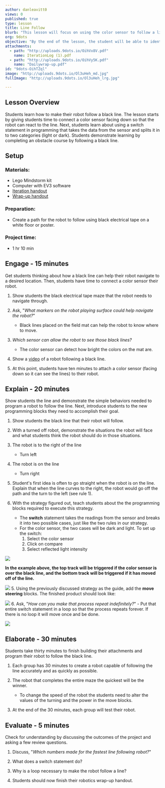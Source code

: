 ```yaml
---
author: danleavitt0
views: 0
published: true
type: lesson
title: Line Follow
blurb: "This lesson will focus on using the color sensor to follow a line on the ground, as well as an introduction to the switch statement."
org: 9dots
objective: "By the end of the lesson, the student will be able to identify a programming switch statement and discuss the strategy for programming a robot to follow a black line."
attachments: 
  - path: "http://uploads.9dots.io/OihVx8V.pdf"
    name: IterationLog (1).pdf
  - path: "http://uploads.9dots.io/OihVy5K.pdf"
    name: "Dailywrap-up.pdf"
id: "9dots-OihTZql"
image: "http://uploads.9dots.io/Ol3uHeh_md.jpg"
fullImage: "http://uploads.9dots.io/Ol3uHeh_lrg.jpg"

---
```


## Lesson Overview
Students learn how to make their robot follow a black line.  The lesson starts by giving students time to connect a color sensor facing down so that the robot can react to the line. Next, students learn about using a switch statement in programming that takes the data from the sensor and splits it in to two categories (light or dark). Students demonstrate learning by completing an obstacle course by following a black line.

## Setup

### Materials:

- Lego Mindstorm kit
- Computer with EV3 software
- [Iteration handout](http://uploads.9dots.io/OihVx8V.pdf)
- [Wrap-up handout](http://uploads.9dots.io/OihVy5K.pdf)

### Preparation:

- Create a path for the robot to follow using black electrical tape on a white floor or poster. 

### Project time:

- 1 hr 10 min

## Engage - 15 minutes
Get students thinking about how a black line can help their robot navigate to a desired location. Then, students have time to connect a color sensor their robot.

1. Show students the black electrical tape maze that the robot needs to navigate through.

2. Ask, "_What markers on the robot playing surface could help navigate the robot?_"
	- Black lines placed on the field mat can help the robot to know where to move.

3. _Which sensor can allow the robot to see those black lines?_
	- The color sensor can detect how bright the colors on the mat are.

4. Show a [video](http://www.youtube.com/watch?v=aJor5MXycoY) of a robot following a black line.

5. At this point, students have ten minutes to attach a color sensor (facing down so it can see the lines) to their robot.

## Explain - 20 minutes
Show students the line and demonstrate the simple behaviors needed to program a robot to follow the line. Next, introduce students to the new programming blocks they need to accomplish their goal.

1. Show students the black line that their robot will follow. 

2. With a turned off robot, demonstrate the situations the robot will face and what students think the robot should do in those situations.
  1. The robot is to the right of the line
      - Turn left
  2. The robot is on the line
      - Turn right 

3. Student's first idea is often to go straight when the robot is on the line. Explain that when the line curves to the right, the robot would go off the path and the turn to the left (see rule 1). 

4. With the strategy figured out, teach students about the the programming blocks required to execute this strategy. 
	- The **switch** statement takes the readings from the sensor and breaks it into two possible cases, just like the two rules in our strategy. 
    - For the color sensor, the two cases will be dark and light. To set up the switch: 
      1. Select the color sensor
      2. Click on compare
      3. Select reflected light intensity
      
![](http://uploads.9dots.io/Oiha8uX_md.jpg) 

**In the example above, the top track will be triggered if the color sensor is over the black line, and the bottom track will be triggered if it has moved off of the line.**

![](http://uploads.9dots.io/Oihrsws_md.jpg) 
5. Using the previously discussed strategy as the guide, add the **move steering** blocks. The finished product should look like:

![](http://uploads.9dots.io/Oii19BC_md.jpg) 
6. Ask, "_How can you make that process repeat indefinitely?_"
	- Put that entire switch statement in a loop so that the process repeats forever. If there is no loop it will move once and be done.

![](http://uploads.9dots.io/Oihyzmy_md.jpg) 

## Elaborate - 30 minutes
Students take thirty minutes to finish building their attachments and program their robot to follow the black line.

1. Each group has 30 minutes to create a robot capable of following the line accurately and as quickly as possible. 

2. The robot that completes the entire maze the quickest will be the winner. 
	- To change the speed of the robot the students need to alter the values of the turning and the power in the move blocks. 
    
3. At the end of the 30 minutes, each group will test their robot.

## Evaluate - 5 minutes
Check for understanding by discussing the outcomes of the project and asking a few review questions.

1. Discuss, "_Which numbers made for the fastest line following robot?_"

2. What does a switch statement do?

3. Why is a loop necessary to make the robot follow a line?

4. Students should now finish their robotics wrap-up handout.
